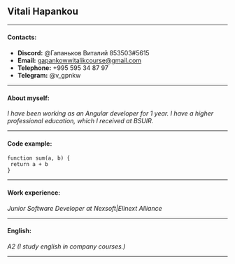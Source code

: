 ## Vitali Hapankou
---
#### Contacts:
 * __Discord:__ @Гапаньков Виталий 853503#5615
 * __Email:__ gapankowwitalikcourse@gmail.com
 * __Telephone:__ +995 595 34 87 97
 * __Telegram:__ @v_gpnkw
---
#### About myself:
_I have been working as an Angular developer for 1 year. 
I have a higher professional education, which I received at BSUIR._
___
#### Code example:
```
function sum(a, b) {
 return a + b
}
```
___
#### Work experience:
_Junior Software Developer at Nexsoft|Elinext Alliance_
***
#### English:
_A2 (I study english in company courses.)_
***